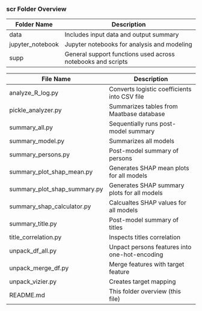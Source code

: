 ### scr Folder Overview

| Folder Name | Description |
|---|---|
| data | Includes input data and output summary |
| jupyter_notebook | Jupyter notebooks for analysis and modeling |
| supp | General support functions used across notebooks and scripts |

| File Name | Description |
|---|---|
| analyze_R_log.py | Converts logistic coefficients into CSV file |
| pickle_analyzer.py | Summarizes tables from Maatbase database |
| summary_all.py | Sequentially runs post-model summary |
| summary_model.py | Summarizes all models |
| summary_persons.py | Post-model summary of persons |
| summary_plot_shap_mean.py | Generates SHAP mean plots for all models |
| summary_plot_shap_summary.py | Generates SHAP summary plots for all models |
| summary_shap_calculator.py | Calcualtes SHAP values for all models |
| summary_title.py | Post-model summary of titles |
| title_correlation.py | Inspects titles correlation |
| unpack_df_all.py | Unpact persons features into one-hot-encoding |
| unpack_merge_df.py | Merge features with target feature |
| unpack_vizier.py | Creates target mapping |
| README.md | This folder overview (this file) |


